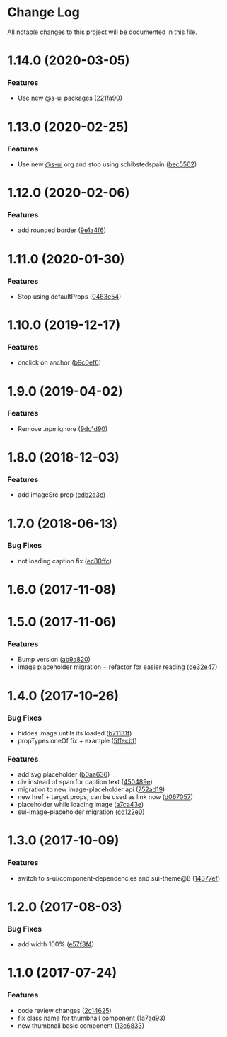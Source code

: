 # Change Log

All notable changes to this project will be documented in this file.

# 1.14.0 (2020-03-05)


### Features

* Use new [@s-ui](https://github.com/s-ui) packages ([221fa90](https://github.com/SUI-Components/schibsted-spain-components/commit/221fa908957f4a4e60f48ed214f6cc7c74743645))



# 1.13.0 (2020-02-25)


### Features

* Use new [@s-ui](https://github.com/s-ui) org and stop using schibstedspain ([bec5562](https://github.com/SUI-Components/schibsted-spain-components/commit/bec5562b4d59c0ca7fdd3c9eeebd298eaa430966))



# 1.12.0 (2020-02-06)


### Features

* add rounded border ([9e1a4f6](https://github.com/SUI-Components/schibsted-spain-components/commit/9e1a4f641ffb4ebed8f1682797897a379cccfc8b))



# 1.11.0 (2020-01-30)


### Features

* Stop using defaultProps ([0463e54](https://github.com/SUI-Components/schibsted-spain-components/commit/0463e54a804745ad50d32c4a2441b11b4569588e))



# 1.10.0 (2019-12-17)


### Features

* onclick on anchor ([b9c0ef6](https://github.com/SUI-Components/schibsted-spain-components/commit/b9c0ef6c263c33e626ac704168f416815e809df3))



# 1.9.0 (2019-04-02)


### Features

* Remove .npmignore ([9dc1d90](https://github.com/SUI-Components/schibsted-spain-components/commit/9dc1d90dfae37a3abcf058cf21c8ded777c41560))



# 1.8.0 (2018-12-03)


### Features

* add imageSrc prop ([cdb2a3c](https://github.com/SUI-Components/schibsted-spain-components/commit/cdb2a3c8d6dad037d9bbf991db9a0af48e122b53))



# 1.7.0 (2018-06-13)


### Bug Fixes

* not loading caption fix ([ec80ffc](https://github.com/SUI-Components/schibsted-spain-components/commit/ec80ffc596a9cd3f71f6783215a03f74a1cb754f))



# 1.6.0 (2017-11-08)



# 1.5.0 (2017-11-06)


### Features

* Bump version ([ab9a820](https://github.com/SUI-Components/schibsted-spain-components/commit/ab9a820fd0c2b9c04b68785ae0a854770dc8bf29))
* image placeholder migration + refactor for easier reading ([de32e47](https://github.com/SUI-Components/schibsted-spain-components/commit/de32e4739d29675b01874d794a6e9b84e93ba7f6))



# 1.4.0 (2017-10-26)


### Bug Fixes

* hiddes image untils its loaded ([b71131f](https://github.com/SUI-Components/schibsted-spain-components/commit/b71131fd4e20e3d8a4e9e1e4121629eef9109053))
* propTypes.oneOf fix + example ([5ffecbf](https://github.com/SUI-Components/schibsted-spain-components/commit/5ffecbf9d33843da48614810e3253ec2f74c3e09))


### Features

* add svg placeholder ([b0aa636](https://github.com/SUI-Components/schibsted-spain-components/commit/b0aa63687d5627303000aa81879ef13f7d2967a5))
* div instead of span for caption text ([450489e](https://github.com/SUI-Components/schibsted-spain-components/commit/450489e90c96624659ea0d3afab09edec05c1110))
* migration to new image-placeholder api ([752ad19](https://github.com/SUI-Components/schibsted-spain-components/commit/752ad197e3da03ecd5aa973cd72a537595f214db))
* new href + target props, can be used as link now ([d067057](https://github.com/SUI-Components/schibsted-spain-components/commit/d0670574753f9c9350f5292152fd702c9765002e))
* placeholder while loading image ([a7ca43e](https://github.com/SUI-Components/schibsted-spain-components/commit/a7ca43e8127e02afe62b95429506460f8ff53d9a))
* sui-image-placeholder migration ([cd122e0](https://github.com/SUI-Components/schibsted-spain-components/commit/cd122e0b97300a3e2f93537c24038a10f77e31e3))



# 1.3.0 (2017-10-09)


### Features

* switch to s-ui/component-dependencies and sui-theme@8 ([14377ef](https://github.com/SUI-Components/schibsted-spain-components/commit/14377ef3da0ea2170a7ba24048fea3c70b591e37))



# 1.2.0 (2017-08-03)


### Bug Fixes

* add width 100% ([e57f3f4](https://github.com/SUI-Components/schibsted-spain-components/commit/e57f3f40f9be225d2cbb5fd14b07d00d6e64f085))



# 1.1.0 (2017-07-24)


### Features

* code review changes ([2c14625](https://github.com/SUI-Components/schibsted-spain-components/commit/2c146257233e986b4a299501630ed6a565640fca))
* fix class name for thumbnail component ([1a7ad93](https://github.com/SUI-Components/schibsted-spain-components/commit/1a7ad934e86d2455b17de8bcb6d7fb7df710e568))
* new thumbnail basic component ([13c6833](https://github.com/SUI-Components/schibsted-spain-components/commit/13c68337d2cd790e3a19d33a57d23fe6ab73496a))



